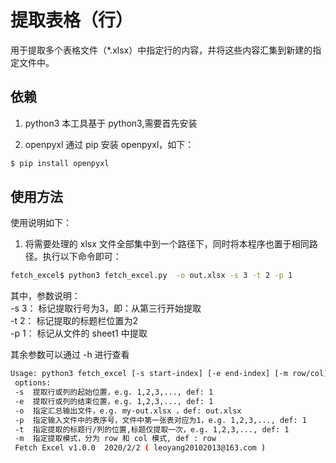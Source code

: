 # 提取表格（行）
用于提取多个表格文件（*.xlsx）中指定行的内容，并将这些内容汇集到新建的指定文件中。

## 依赖
1. python3
本工具基于 python3,需要首先安装

2. openpyxl
通过 pip 安装 openpyxl，如下： 
```sh 
$ pip install openpyxl 
```

## 使用方法
使用说明如下：
1. 将需要处理的 xlsx 文件全部集中到一个路径下，同时将本程序也置于相同路径。执行以下命令即可：
```sh
fetch_excel$ python3 fetch_excel.py  -o out.xlsx -s 3 -t 2 -p 1
```
其中，参数说明：\
-s  3：  标记提取行号为3，即：从第三行开始提取\
-t  2：  标记提取的标题栏位置为2 \
-p  1：  标记从文件的 sheet1 中提取

其余参数可以通过 -h 进行查看

```sh
Usage: python3 fetch_excel [-s start-index] [-e end-index] [-m row/col] [-o *.xlsx] [-t title-index] [-p page-index]
 options:
 -s  提取行或列的起始位置，e.g. 1,2,3,..., def: 1
 -e  提取行或列的结束位置，e.g. 1,2,3,..., def: 1
 -o  指定汇总输出文件，e.g. my-out.xlsx ，def: out.xlsx
 -p  指定输入文件中的表序号，文件中第一张表对应为1，e.g. 1,2,3,..., def: 1
 -t  指定提取的标题行/列的位置,标题仅提取一次，e.g. 1,2,3,..., def: 1
 -m  指定提取模式，分为 row 和 col 模式, def : row
 Fetch Excel v1.0.0  2020/2/2 ( leoyang20102013@163.com )
```

